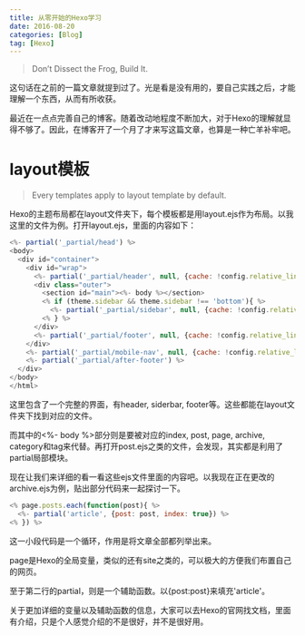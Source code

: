 ```yaml
---
title: 从零开始的Hexo学习
date: 2016-08-20
categories: [Blog]
tag: [Hexo]
---
```


>Don’t Dissect the Frog, Build It.

这句话在之前的一篇文章就提到过了。光是看是没有用的，要自己实践之后，才能理解一个东西，从而有所收获。  

最近在一点点完善自己的博客。随着改动地程度不断加大，对于Hexo的理解就显得不够了。因此，在博客开了一个月了才来写这篇文章，也算是一种亡羊补牢吧。

# **layout模板**

>Every templates apply to layout template by default.

Hexo的主题布局都在layout文件夹下，每个模板都是用layout.ejs作为布局。以我这里的文件为例。打开layout.ejs，里面的内容如下：
```JavaScript
<%- partial('_partial/head') %>
<body>
  <div id="container">
    <div id="wrap">
      <%- partial('_partial/header', null, {cache: !config.relative_link}) %>
      <div class="outer">
        <section id="main"><%- body %></section>
        <% if (theme.sidebar && theme.sidebar !== 'bottom'){ %>
          <%- partial('_partial/sidebar', null, {cache: !config.relative_link}) %>
        <% } %>
      </div>
      <%- partial('_partial/footer', null, {cache: !config.relative_link}) %>
    </div>
    <%- partial('_partial/mobile-nav', null, {cache: !config.relative_link}) %>
    <%- partial('_partial/after-footer') %>
  </div>
</body>
</html>
```

这里包含了一个完整的界面，有header, siderbar, footer等。这些都能在layout文件夹下找到对应的文件。  

而其中的<%- body %>部分则是要被对应的index, post, page, archive, category和tag来代替。再打开post.ejs之类的文件，会发现，其实都是利用了partial局部模块。  

现在让我们来详细的看一看这些ejs文件里面的内容吧。以我现在正在更改的archive.ejs为例，贴出部分代码来一起探讨一下。
```JavaScript
<% page.posts.each(function(post){ %>
  <%- partial('article', {post: post, index: true}) %>
<% }) %>
```
这一小段代码是一个循环，作用是将文章全部都列举出来。  

page是Hexo的全局变量，类似的还有site之类的，可以极大的方便我们布置自己的网页。  

至于第二行的partial，则是一个辅助函数。以{post:post}来填充'article'。  

关于更加详细的变量以及辅助函数的信息，大家可以去Hexo的官网找文档，里面有介绍，只是个人感觉介绍的不是很好，并不是很好用。
